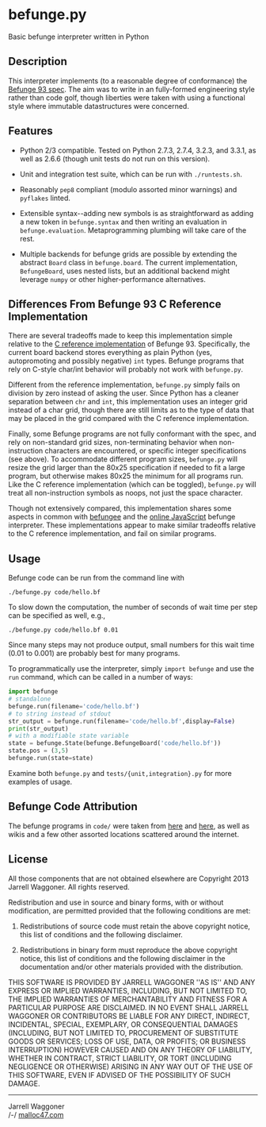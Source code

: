 # befunge.py
Basic befunge interpreter written in Python

## Description

This interpreter implements (to a reasonable degree of conformance)
the [Befunge 93 spec][1].  The aim was to write in an fully-formed
engineering style rather than code golf, though liberties were taken
with using a functional style where immutable datastructures were
concerned.

## Features

- Python 2/3 compatible.  Tested on Python 2.7.3, 2.7.4, 3.2.3, and
  3.3.1, as well as 2.6.6 (though unit tests do not run on this
  version).
  
- Unit and integration test suite, which can be run with
  `./runtests.sh`.
  
- Reasonably `pep8` compliant (modulo assorted minor warnings) and
  `pyflakes` linted.
  
- Extensible syntax--adding new symbols is as straightforward as
  adding a new token in `befunge.syntax` and then writing an
  evaluation in `befunge.evaluation`.  Metaprogramming plumbing will
  take care of the rest.
  
- Multiple backends for befunge grids are possible by extending the
  abstract `Board` class in `befunge.board`.  The current
  implementation, `BefungeBoard`, uses nested lists, but an additional
  backend might leverage `numpy` or other higher-performance
  alternatives.
  
## Differences From Befunge 93 C Reference Implementation

There are several tradeoffs made to keep this implementation simple
relative to the [C reference implementation][6] of Befunge 93.
Specifically, the current board backend stores everything as plain
Python (yes, autopromoting and possibly negative) `int` types.
Befunge programs that rely on C-style char/int behavior will probably
not work with `befunge.py`.

Different from the reference implementation, `befunge.py` simply fails
on division by zero instead of asking the user.  Since Python has a
cleaner separation between `chr` and `int`, this implementation uses
an integer grid instead of a char grid, though there are still limits
as to the type of data that may be placed in the grid compared with
the C reference implementation.

Finally, some Befunge programs are not fully conformant with the spec,
and rely on non-standard grid sizes, non-terminating behavior when
non-instruction characters are encountered, or specific integer
specifications (see above).  To accommodate different program sizes,
`befunge.py` will resize the grid larger than the 80x25 specification
if needed to fit a large program, but otherwise makes 80x25 the
minimum for all programs run.  Like the C reference implementation
(which can be toggled), `befunge.py` will treat all non-instruction
symbols as noops, not just the space character.

Though not extensively compared, this implementation shares some
aspects in common with [befungee][4] and the [online JavaScript][5]
befunge interpreter.  These implementations appear to make similar
tradeoffs relative to the C reference implementation, and fail on
similar programs.

## Usage

Befunge code can be run from the command line with

    ./befunge.py code/hello.bf
    
To slow down the computation, the number of seconds of wait time per
step can be specified as well, e.g.,

    ./befunge.py code/hello.bf 0.01
    
Since many steps may not produce output, small numbers for this wait
time (0.01 to 0.001) are probably best for many programs.

To programmatically use the interpreter, simply `import befunge` and
use the `run` command, which can be called in a number of ways:

```python
import befunge
# standalone
befunge.run(filename='code/hello.bf')
# to string instead of stdout
str_output = befunge.run(filename='code/hello.bf',display=False)
print(str_output)
# with a modifiable state variable
state = befunge.State(befunge.BefungeBoard('code/hello.bf'))
state.pos = (3,5)
befunge.run(state=state)
```
    
Examine both `befunge.py` and `tests/{unit,integration}.py` for more
examples of usage.


## Befunge Code Attribution

The befunge programs in `code/` were taken from [here][2] and
[here][3], as well as wikis and a few other assorted locations
scattered around the internet.

## License

All those components that are not obtained elsewhere are Copyright
2013 Jarrell Waggoner. All rights reserved.

Redistribution and use in source and binary forms, with or without
modification, are permitted provided that the following conditions are
met:

   1. Redistributions of source code must retain the above copyright
      notice, this list of conditions and the following disclaimer.

   2. Redistributions in binary form must reproduce the above
      copyright notice, this list of conditions and the following
      disclaimer in the documentation and/or other materials provided
      with the distribution.

THIS SOFTWARE IS PROVIDED BY JARRELL WAGGONER ''AS IS'' AND ANY
EXPRESS OR IMPLIED WARRANTIES, INCLUDING, BUT NOT LIMITED TO, THE
IMPLIED WARRANTIES OF MERCHANTABILITY AND FITNESS FOR A PARTICULAR
PURPOSE ARE DISCLAIMED. IN NO EVENT SHALL JARRELL WAGGONER OR
CONTRIBUTORS BE LIABLE FOR ANY DIRECT, INDIRECT, INCIDENTAL, SPECIAL,
EXEMPLARY, OR CONSEQUENTIAL DAMAGES (INCLUDING, BUT NOT LIMITED TO,
PROCUREMENT OF SUBSTITUTE GOODS OR SERVICES; LOSS OF USE, DATA, OR
PROFITS; OR BUSINESS INTERRUPTION) HOWEVER CAUSED AND ON ANY THEORY OF
LIABILITY, WHETHER IN CONTRACT, STRICT LIABILITY, OR TORT (INCLUDING
NEGLIGENCE OR OTHERWISE) ARISING IN ANY WAY OUT OF THE USE OF THIS
SOFTWARE, EVEN IF ADVISED OF THE POSSIBILITY OF SUCH DAMAGE.


---

Jarrell Waggoner  
/-/ [malloc47.com](http://www.malloc47.com)


[1]: https://github.com/catseye/Befunge-93/blob/master/doc/Befunge-93.markdown
[2]: https://github.com/programble/befungee/tree/master/examples
[3]: https://github.com/catseye/Befunge-93/tree/master/eg
[4]: https://github.com/programble/befungee
[5]: http://www.quirkster.com/iano/js/befunge.html
[6]: https://github.com/catseye/Befunge-93
